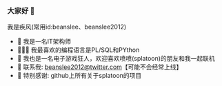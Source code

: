 ### 大家好 👋
我是疾风(常用id:beanslee、beanslee2012)
- 📜 我是一名IT架构师
- 👨🏽‍💻 我最喜欢的编程语言是PL/SQL和PYthon
- 🤗 我也是一名电子游戏狂人，欢迎喜欢喷喷(splatoon)的朋友和我一起联机
- 💬 联系我: beanslee2012@twitter.com【可能不会经常上线】
- 🙇 特别感谢: github上所有关于splatoon的项目




<!--
**beanslee2012/beanslee2012** is a ✨ _special_ ✨ repository because its `README.md` (this file) appears on your GitHub profile.

Here are some ideas to get you started:

- 🔭 I’m currently working on ...
- 🌱 I’m currently learning ...
- 👯 I’m looking to collaborate on ...
- 🤔 I’m looking for help with ...
- 😄 Pronouns: ...
- ⚡ Fun fact: ...
-->
